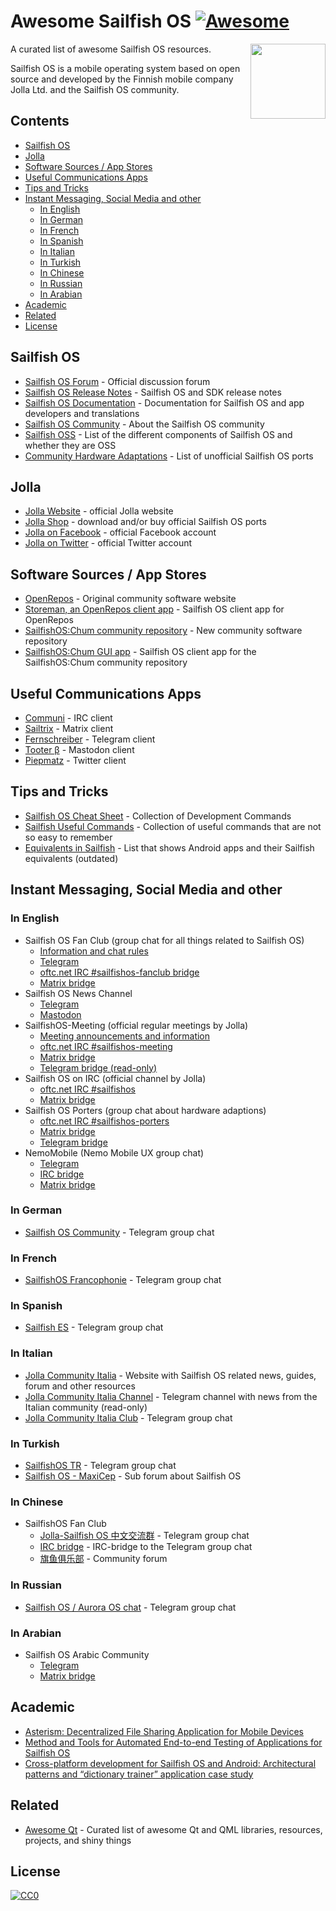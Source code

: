 # Awesome Sailfish OS [![Awesome](https://awesome.re/badge.svg)](https://awesome.re)

[<img src="sfos_fans.jpg" align="right" width="120">](https://sailfishos.org/community/)

A curated list of awesome Sailfish OS resources.

Sailfish OS is a mobile operating system based on open source and developed by the Finnish mobile company Jolla Ltd. and the Sailfish OS community.

## Contents

<!-- START doctoc generated TOC please keep comment here to allow auto update -->
<!-- DON'T EDIT THIS SECTION, INSTEAD RE-RUN doctoc TO UPDATE -->
<!-- DON'T EDIT THIS SECTION, INSTEAD RE-RUN doctoc TO UPDATE -->

- [Sailfish OS](#sailfish-os)
- [Jolla](#jolla)
- [Software Sources / App Stores](#software-sources--app-stores)
- [Useful Communications Apps](#useful-communications-apps)
- [Tips and Tricks](#tips-and-tricks)
- [Instant Messaging, Social Media and other](#instant-messaging-social-media-and-other)
  - [In English](#in-english)
  - [In German](#in-german)
  - [In French](#in-french)
  - [In Spanish](#in-spanish)
  - [In Italian](#in-italian)
  - [In Turkish](#in-turkish)
  - [In Chinese](#in-chinese)
  - [In Russian](#in-russian)
  - [In Arabian](#in-arabian)
- [Academic](#academic)
- [Related](#related)
- [License](#license)

<!-- END doctoc generated TOC please keep comment here to allow auto update -->

## Sailfish OS

* [Sailfish OS Forum](https://forum.sailfishos.org/) - Official discussion forum
* [Sailfish OS Release Notes](https://forum.sailfishos.org/tag/release-notes) - Sailfish OS and SDK release notes
* [Sailfish OS Documentation](https://docs.sailfishos.org/) - Documentation for Sailfish OS and app developers and translations
* [Sailfish OS Community](https://sailfishos.org/community/) - About the Sailfish OS community
* [Sailfish OSS](https://wiki.merproject.org/wiki/SailfishOSS) - List of the different components of Sailfish OS and whether they are OSS
* [Community Hardware Adaptations](https://forum.sailfishos.org/t/community-hardware-adaptations/14081) - List of unofficial Sailfish OS ports

## Jolla
* [Jolla Website](https://jolla.com/) - official Jolla website
* [Jolla Shop](https://shop.jolla.com/) - download and/or buy official Sailfish OS ports
* [Jolla on Facebook](http://www.facebook.com/jollaofficial) - official Facebook account
* [Jolla on Twitter](http://twitter.com/jollahq) - official Twitter account

## Software Sources / App Stores
* [OpenRepos](https://openrepos.net/) - Original community software website
* [Storeman, an OpenRepos client app](https://github.com/storeman-developers/harbour-storeman) - Sailfish&nbsp;OS client app for OpenRepos
* [SailfishOS:Chum community repository](https://github.com/sailfishos-chum/main#readme) - New community software repository
* [SailfishOS:Chum GUI app](https://github.com/sailfishos-chum/sailfishos-chum-gui#sailfishoschum-gui-application) - Sailfish&nbsp;OS client app for the SailfishOS:Chum community repository 

## Useful Communications Apps
* [Communi](https://openrepos.net/content/thaodan/communi) - IRC client
* [Sailtrix](https://openrepos.net/content/hengyedev/sailtrix) - Matrix client
* [Fernschreiber](https://openrepos.net/content/werkwolf/fernschreiber) - Telegram client
* [Tooter β](https://openrepos.net/content/molan/tooter-v) - Mastodon client
* [Piepmatz](https://openrepos.net/content/werkwolf/piepmatz) - Twitter client

## Tips and Tricks

* [Sailfish OS Cheat Sheet](https://sailfishos.org/wiki/Sailfish_OS_Cheat_Sheet) - Collection of Development Commands
* [Sailfish Useful Commands](https://github.com/olpeh/sailfish-useful-commands) -
  Collection of useful commands that are not so easy to remember
* [Equivalents in Sailfish](https://github.com/maidis/equivalentsinsailfish) - List that shows Android apps and their Sailfish equivalents (outdated)

## Instant Messaging, Social Media and other

### In English

* Sailfish OS Fan Club (group chat for all things related to Sailfish OS)
  * [Information and chat rules](https://telegra.ph/Sailfish-OS-Fan-Club-05-19)
  * [Telegram](https://t.me/+KeJKDDA60uU2M2Q0)
  * [oftc.net IRC #sailfishos-fanclub bridge](https://webchat.oftc.net/?channels=sailfishos-fanclub)
  * [Matrix bridge](https://matrix.to/#/#_oftc_#sailfishos-fanclub:matrix.org)
* Sailfish OS News Channel 
  * [Telegram](https://t.me/sailfishosnews)
  * [Mastodon](https://mastodon.social/@sailfishosnews)
* SailfishOS-Meeting (official regular meetings by Jolla)
  * [Meeting announcements and information](https://forum.sailfishos.org/tag/community-meeting)
  * [oftc.net IRC #sailfishos-meeting](https://webchat.oftc.net/?channels=#sailfishos-meeting)
  * [Matrix bridge](https://matrix.to/#/#_oftc_#sailfishos-meeting:matrix.org)
  * [Telegram bridge (read-only)](https://t.me/joinchat/AAAAAFcbasJX67Fu-aGxxQ)
* Sailfish OS on IRC (official channel by Jolla)
  * [oftc.net IRC #sailfishos](https://webchat.oftc.net/?channels=sailfishos)
  * [Matrix bridge](https://matrix.to/#/#_oftc_#sailfishos:matrix.org)
* Sailfish OS Porters (group chat about hardware adaptions)
  * [oftc.net IRC #sailfishos-porters](https://webchat.oftc.net/?channels=#sailfishos-porters)
  * [Matrix bridge](https://riot.im/app/#/room/#freenode_#sailfishos-porters:matrix.org)
  * [Telegram bridge](https://t.me/sailfishos_porters)
* NemoMobile (Nemo Mobile UX group chat)
  * [Telegram](https://t.me/NemoMobile)
  * [IRC bridge](https://kiwiirc.com/client/irc.freenode.net:+6697/#NemoMobile)
  * [Matrix bridge](https://riot.im/app/#/room/#freenode_#nemomobile:matrix.org)

### In German

* [Sailfish OS Community](https://t.me/joinchat/CCMYXQnxqdpVWVooiTdWTQ) - Telegram group chat

### In French

* [SailfishOS Francophonie](https://t.me/sfosfr) - Telegram group chat

### In Spanish

* [Sailfish ES](https://t.me/sailfish_es) - Telegram group chat

### In Italian

* [Jolla Community Italia](https://jollacommunity.it) - Website with Sailfish OS related news, guides, forum and other resources
* [Jolla Community Italia Channel](https://t.me/jollait) - Telegram channel with news from the Italian community (read-only)
* [Jolla Community Italia Club](https://t.me/jollaitclub) - Telegram group chat 

### In Turkish

* [SailfishOS TR](https://t.me/sailfishostr) - Telegram group chat
* [Sailfish OS - MaxiCep](https://www.maxicep.com/forum/kategori/sailfish-os.765/) - Sub forum about Sailfish OS

### In Chinese

* SailfishOS Fan Club
  * [Jolla-Sailfish OS 中文交流群](https://t.me/jollacn) - Telegram group chat
  * [IRC bridge](https://kiwiirc.com/client/irc.freenode.net:+6697/#jolla-cn) - IRC-bridge to the Telegram group chat
  * [旗鱼俱乐部](https://sailfishos.club) - Community forum

### In Russian

* [Sailfish OS / Aurora OS chat](https://t.me/sailfishos) - Telegram group chat

### In Arabian

* Sailfish OS Arabic Community
  * [Telegram](https://t.me/SFOS_AR)
  * [Matrix bridge](https://matrix.to/#/#SFOS_AR:matrix.org) 

## Academic
* [Asterism: Decentralized File Sharing Application for Mobile Devices](https://www.researchgate.net/publication/330758943_Asterism_Decentralized_File_Sharing_Application_for_Mobile_Devices)
* [Method and Tools for Automated End-to-end Testing of Applications for Sailfish OS](https://dl.acm.org/citation.cfm?id=3180065)
* [Cross-platform development for Sailfish OS and Android: Architectural patterns and “dictionary trainer” application case study](https://ieeexplore.ieee.org/document/7892194)

## Related

* [Awesome Qt](https://github.com/mikalv/awesome-qt-qml/blob/master/README.md) -
  Curated list of awesome Qt and QML libraries, resources, projects, and shiny
  things

## License

[![CC0](http://mirrors.creativecommons.org/presskit/buttons/88x31/svg/cc-zero.svg)](https://creativecommons.org/publicdomain/zero/1.0/)
